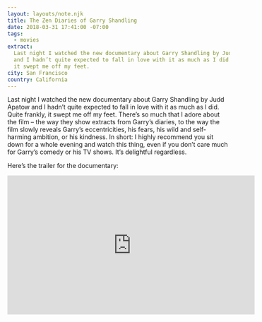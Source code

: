 ```yaml
---
layout: layouts/note.njk
title: The Zen Diaries of Garry Shandling
date: 2018-03-31 17:41:00 -07:00
tags:
  - movies
extract:
  Last night I watched the new documentary about Garry Shandling by Judd Apatow
  and I hadn’t quite expected to fall in love with it as much as I did. Quite frankly,
  it swept me off my feet.
city: San Francisco
country: California
---
```


Last night I watched the new documentary about Garry Shandling by Judd Apatow and I hadn’t quite expected to fall in love with it as much as I did. Quite frankly, it swept me off my feet. There’s so much that I adore about the film – the way they show extracts from Garry’s diaries, to the way the film slowly reveals Garry’s eccentricities, his fears, his wild and self-harming ambition, or his kindness. In short: I highly recommend you sit down for a whole evening and watch this thing, even if you don’t care much for Garry’s comedy or his TV shows. It’s delightful regardless.

Here’s the trailer for the documentary:

<div class='preserve-aspect'>
  <iframe class='preserve-aspect__element' width="560" height="315" src="https://www.youtube.com/embed/paerP97n4aA?rel=0&amp;showinfo=0" frameborder="0" allow="autoplay; encrypted-media" allowfullscreen></iframe>
</div>
